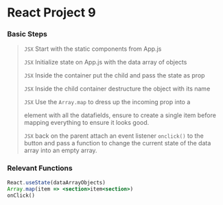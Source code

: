# React Project 9

### Basic Steps

> `JSX` Start with the static components from App.js 
> 
> `JSX` Initialize state on App.js with the data array of objects
> 
> `JSX` Inside the container put the child <List/> and pass the state as prop
> 
> `JSX` Inside the child container destructure the object with its name 
> 
> `JSX` Use the `Array.map` to dress up the incoming prop into a <Section><Section> element with all the datafields, ensure to create a single item before mapping everything to ensure it looks good.
> 
> `JSX` back on the parent attach an event listener `onclick()` to the button and pass a function to change the current state of the data array into an empty array.



### Relevant Functions



```jsx
React.useState(dataArrayObjects)
Array.map(item => <section>item<section>)
onClick()

```

 
